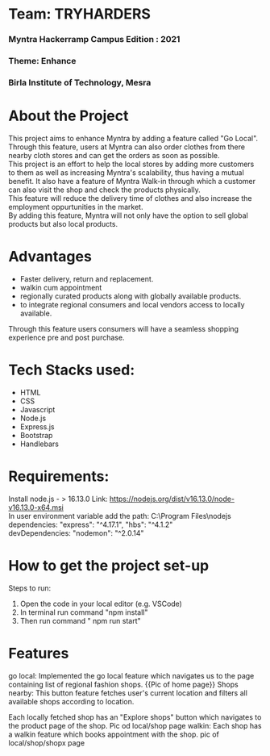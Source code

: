 <h1>Team: TRYHARDERS</H1>
<H3>Myntra Hackerramp Campus Edition : 2021 </h3>
<h3> Theme: Enhance</h3>
<h3> Birla Institute of Technology, Mesra </h3>

# About the Project
This project aims to enhance Myntra by adding a feature called "Go Local". <br>
Through this feature, users at Myntra can also order clothes from there nearby cloth stores and can get the orders as soon as possible.<br>
This project is an effort to help the local stores by adding more customers to them as well as increasing Myntra's scalability, thus having a mutual benefit.
It also have a feature of Myntra Walk-in through which a customer can also visit the shop and check the products physically.<br>
This feature will reduce the delivery time of clothes and also increase the employment oppurtunities in the market.<br>
By adding this feature, Myntra will not only have the option to sell global products but also local products.

# Advantages
<ul>
<li> Faster delivery, return and replacement.
<li> walkin cum appointment 
<li> regionally curated products along with globally available products.
<li>to integrate regional consumers and local vendors access to locally available. 
</ul>

Through this feature users consumers will have a seamless shopping experience pre and post purchase.

# Tech Stacks used:
<ul>
<li> HTML
<li> CSS
<li> Javascript
<li> Node.js
<li> Express.js
<li> Bootstrap
<li> Handlebars
</ul>

# Requirements:
Install node.js - > 16.13.0  Link: https://nodejs.org/dist/v16.13.0/node-v16.13.0-x64.msi <br>
In user environment variable add the path: C:\Program Files\nodejs<br>
dependencies: "express": "^4.17.1", "hbs": "^4.1.2" <br>
devDependencies: "nodemon": "^2.0.14"<br>

# How to get the project set-up
Steps to run:
1) Open the code in your local editor (e.g. VSCode)
2) In terminal run command "npm  install" 
3) Then run command " npm run start"

# Features
go local: Implemented the go local feature which navigates us to the page containing list of regional fashion shops. 
{{Pic of home page}}
Shops nearby: This button feature fetches user's current location and filters all available shops according to location.

 Each locally fetched shop has an
"Explore shops" button which navigates to the product page of the shop.
Pic od local/shop page
walkin: Each shop has a walkin feature which books appointment with the shop.
pic of local/shop/shopx page

